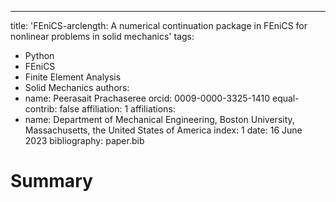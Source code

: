 ---
title: 'FEniCS-arclength: A numerical continuation package in FEniCS for nonlinear problems in solid mechanics'
tags:
  - Python
  - FEniCS
  - Finite Element Analysis
  - Solid Mechanics
authors:
  - name: Peerasait Prachaseree
    orcid: 0009-0000-3325-1410
    equal-contrib: false
    affiliation: 1 
affiliations:
 - name: Department of Mechanical Engineering, Boston University, Massachusetts, the United States of America
   index: 1
date: 16 June 2023
bibliography: paper.bib

# Summary
